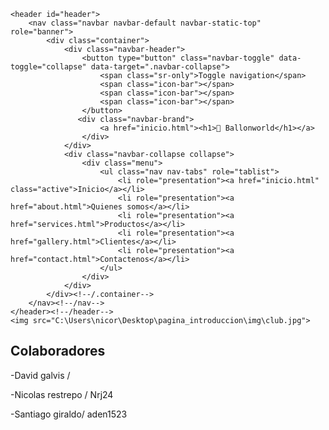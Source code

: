 
<html lang="esp">
  <head>
    <title> INICIO </title>

  
  
</head>
  <body>
	
	<header id="header">
        <nav class="navbar navbar-default navbar-static-top" role="banner">
            <div class="container">
                <div class="navbar-header">
                    <button type="button" class="navbar-toggle" data-toggle="collapse" data-target=".navbar-collapse">
                        <span class="sr-only">Toggle navigation</span>
                        <span class="icon-bar"></span>
                        <span class="icon-bar"></span>
                        <span class="icon-bar"></span>
                    </button>
                   <div class="navbar-brand">
						<a href="inicio.html"><h1>🏀 Ballonworld</h1></a>
					</div>
                </div>				
                <div class="navbar-collapse collapse">							
					<div class="menu">
						<ul class="nav nav-tabs" role="tablist">
							<li role="presentation"><a href="inicio.html" class="active">Inicio</a></li>
							<li role="presentation"><a href="about.html">Quienes somos</a></li>
							<li role="presentation"><a href="services.html">Productos</a></li>
							<li role="presentation"><a href="gallery.html">Clientes</a></li>
							<li role="presentation"><a href="contact.html">Contactenos</a></li>						
						</ul>
					</div>
				</div>		
            </div><!--/.container-->
        </nav><!--/nav-->		
    </header><!--/header-->	
	<img src="C:\Users\nicor\Desktop\pagina_introduccion\img\club.jpg">
</div>
  </body>
</html>

## Colaboradores

-David galvis / 

-Nicolas restrepo / Nrj24

-Santiago giraldo/ aden1523
